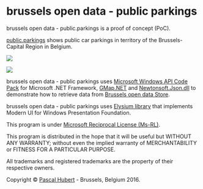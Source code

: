 ﻿# brussels open data - public parkings

brussels open data - public.parkings is a proof of concept (PoC).

[public.parkings](http://opendatastore.brussels/en/dataset/parking-publicparkings) shows public car parkings in territory of the Brussels-Capital Region in Belgium. 

![](https://github.com/neojudgment/brussels-open-data---wifi.brussels/blob/master/Brussels%20Open%20Data%20-%20wifi.brussels/Screenshots/home.jpg?raw=true)

![](https://github.com/neojudgment/brussels-open-data---wifi.brussels/blob/master/Brussels%20Open%20Data%20-%20wifi.brussels/Screenshots/settings.jpg?raw=true)

brussels open data - public parkings uses [Microsoft Windows API Code Pack](http://archive.msdn.microsoft.com/WindowsAPICodePack) for Microsoft .NET Framework, [GMap.NET](https://greatmaps.codeplex.com/) and [Newtonsoft.Json.dll](https://github.com/JamesNK/Newtonsoft.Json) to demonstrate how to retrieve data from [Brussels open data Store](http://opendatastore.brussels/en/).

brussels open data - public parkings uses [Elysium library](http://elysium.asvishnyakov.com/en/) that implements Modern UI for Windows Presentation Foundation.

This program is under [Microsoft Reciprocal License (Ms-RL)](http://opensource.org/licenses/MS-RL/).

This program is distributed in the hope that it will be useful but WITHOUT ANY WARRANTY; without even the implied warranty of
MERCHANTABILITY or FITNESS FOR A PARTICULAR PURPOSE.

All trademarks and registered trademarks are the property of their respective owners.

Copyright © [Pascal Hubert](mailto:pascal.hubert@outlook.com) - Brussels, Belgium 2016.
